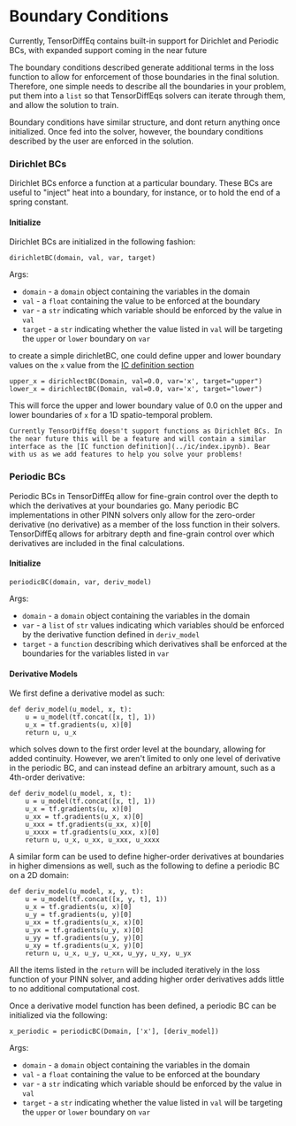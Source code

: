 # Boundary Conditions

Currently, TensorDiffEq contains built-in support for Dirichlet and Periodic BCs, with expanded support coming in the near future

The boundary conditions described generate additional terms in the loss function to allow for enforcement of those boundaries in the final
solution. Therefore, one simple needs to describe all the boundaries in your problem, put them into a `list` so that TensorDiffEqs solvers can iterate
through them, and allow the solution to train.

Boundary conditions have similar structure, and dont return anything once initialized. Once fed into the solver, however,
the boundary conditions described by the user are enforced in the solution.

### Dirichlet BCs
Dirichlet BCs enforce a function at a particular boundary. These BCs are useful to "inject" heat into a boundary, for instance, or to hold the end of a spring constant.

#### Initialize

Dirichlet BCs are initialized in the following fashion:

```{code-block} python
dirichletBC(domain, val, var, target)
```

Args:
- `domain` - a `domain` object containing the variables in the domain
- `val` - a `float` containing the value to be enforced at the boundary
- `var` - a `str` indicating which variable should be enforced by the value in `val`
- `target` - a `str` indicating whether the value listed in `val` will be targeting the `upper` or `lower` boundary on `var`

to create a simple dirichletBC, one could define upper and lower boundary values on the `x` value from the [IC definition section](../ic/index.ipynb)

```{code-block} python
upper_x = dirichlectBC(Domain, val=0.0, var='x', target="upper")
lower_x = dirichlectBC(Domain, val=0.0, var='x', target="lower")
```

This will force the upper and lower boundary value of 0.0 on the upper and lower boundaries of `x` for a 1D spatio-temporal problem.

```{note}
Currently TensorDiffEq doesn't support functions as Dirichlet BCs. In the near future this will be a feature and will contain a similar
interface as the [IC function definition](../ic/index.ipynb). Bear with us as we add features to help you solve your problems!
```

### Periodic BCs

Periodic BCs in TensorDiffEq allow for fine-grain control over the depth to which the derivatives at your boundaries go.
Many periodic BC implementations in other PINN solvers only allow for the zero-order derivative (no derivative) as a member of the loss function in
their solvers. TensorDiffEq allows for arbitrary depth and fine-grain control over which derivatives are included in the
final calculations.

#### Initialize

```{code-block} python
periodicBC(domain, var, deriv_model)
```

Args:
- `domain` - a `domain` object containing the variables in the domain
- `var` - a `list` of `str` values indicating which variables should be enforced by the derivative function defined in `deriv_model`
- `target` - a `function` describing which derivatives shall be enforced at the boundaries for the variables listed in `var`

#### Derivative Models

We first define a derivative model as such:

```{code-block} python
def deriv_model(u_model, x, t):
    u = u_model(tf.concat([x, t], 1))
    u_x = tf.gradients(u, x)[0]
    return u, u_x
```

which solves down to the first order level at the boundary, allowing for added continuity. However, we aren't limited to only one level of derivative
in the periodic BC, and can instead define an arbitrary amount, such as a 4th-order derivative:

```{code-block} python
def deriv_model(u_model, x, t):
    u = u_model(tf.concat([x, t], 1))
    u_x = tf.gradients(u, x)[0]
    u_xx = tf.gradients(u_x, x)[0]
    u_xxx = tf.gradients(u_xx, x)[0]
    u_xxxx = tf.gradients(u_xxx, x)[0]
    return u, u_x, u_xx, u_xxx, u_xxxx
```



A similar form can be used to define higher-order derivatives at boundaries in higher dimensions as well, such as the
following to define a periodic BC on a 2D domain:

```{code-block} python
def deriv_model(u_model, x, y, t):
    u = u_model(tf.concat([x, y, t], 1))
    u_x = tf.gradients(u, x)[0]
    u_y = tf.gradients(u, y)[0]
    u_xx = tf.gradients(u_x, x)[0]
    u_yx = tf.gradients(u_y, x)[0]
    u_yy = tf.gradients(u_y, y)[0]
    u_xy = tf.gradients(u_x, y)[0]
    return u, u_x, u_y, u_xx, u_yy, u_xy, u_yx
```

All the items listed in the `return` will be included iteratively in the loss function of your PINN solver, and adding higher order
derivatives adds little to no additional computational cost.

Once a derivative model function has been defined, a periodic BC can be initialized via the following:

```{code-block} python
x_periodic = periodicBC(Domain, ['x'], [deriv_model])
```

Args:
- `domain` - a `domain` object containing the variables in the domain
- `val` - a `float` containing the value to be enforced at the boundary
- `var` - a `str` indicating which variable should be enforced by the value in `val`
- `target` - a `str` indicating whether the value listed in `val` will be targeting the `upper` or `lower` boundary on `var`
